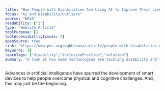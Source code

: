 ```yaml
---
title: "How People with Disabilities Are Using AI to Improve Their Lives"
focus: "AI and Disability/Outliers"
source: "NOVA"
readability: ["I"]
type: "Website Article"
toolPurpose: []
toolAccessibilityIssues: []
openSource: true
link: "https://www.pbs.org/wgbh/nova/article/people-with-disabilities-use-ai-to-improve-their-lives/"
keywords: []
learnTags: ["disability","inclusivePractice","solution"]
summary: "A look at how some technologies are tackling disability and the difficulties with creating truly diverse data sets. "
---
```

Advances in artificial intelligence have spurred the development of smart devices to help people overcome physical and cognitive challenges. And, this may just be the beginning.
